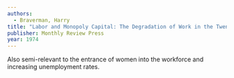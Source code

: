 ```yaml
---
authors:
  - Braverman, Harry
title: "Labor and Monopoly Capital: The Degradation of Work in the Twentieth Century"
publisher: Monthly Review Press
year: 1974
---
```


Also semi-relevant to the entrance of women into the workforce and
increasing unemployment rates.
